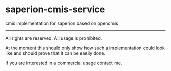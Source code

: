 saperion-cmis-service
=====================

cmis implementation for saperion based on opencmis

----

All rights are reserved. All usage is prohibited.

At the moment this should only show how such a implementation could look like and should prove that it can be easily done.


If you are interested in a commercial usage contact me.
